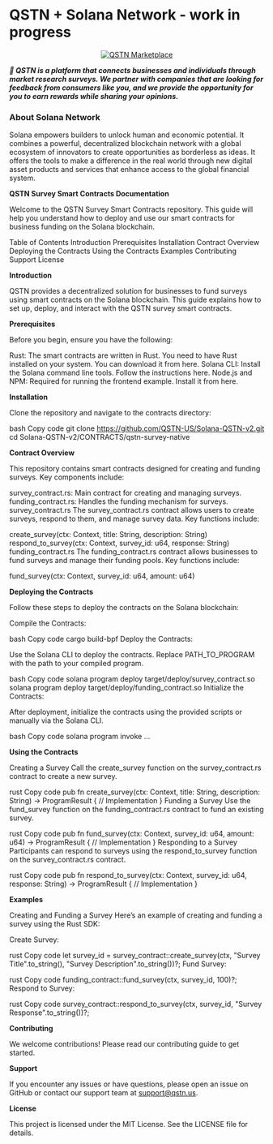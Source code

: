 # QSTN + Solana Network - work in progress

<p align="center">
  <a href="https://qstnus.com/"><img src="https://qstnus.com/icon-256x256.png" alt="QSTN Marketplace"></a>
</p>

**_🚀 QSTN is a platform that connects businesses and individuals through market research surveys. We partner with companies that are looking for feedback from consumers like you, and we provide the opportunity for you to earn rewards while sharing your opinions._**

### About Solana Network

Solana empowers builders to unlock human and economic potential. It combines a powerful, decentralized blockchain network with a global ecosystem of innovators to create opportunities as borderless as ideas. It offers the tools to make a difference in the real world through new digital asset products and services that enhance access to the global financial system.

**QSTN Survey Smart Contracts Documentation**

Welcome to the QSTN Survey Smart Contracts repository. This guide will help you understand how to deploy and use our smart contracts for business funding on the Solana blockchain.

Table of Contents
Introduction
Prerequisites
Installation
Contract Overview
Deploying the Contracts
Using the Contracts
Examples
Contributing
Support
License

**Introduction**

QSTN provides a decentralized solution for businesses to fund surveys using smart contracts on the Solana blockchain. This guide explains how to set up, deploy, and interact with the QSTN survey smart contracts.

**Prerequisites**

Before you begin, ensure you have the following:

Rust: The smart contracts are written in Rust. You need to have Rust installed on your system. You can download it from here.
Solana CLI: Install the Solana command line tools. Follow the instructions here.
Node.js and NPM: Required for running the frontend example. Install it from here.

**Installation**

Clone the repository and navigate to the contracts directory:

bash
Copy code
git clone https://github.com/QSTN-US/Solana-QSTN-v2.git
cd Solana-QSTN-v2/CONTRACTS/qstn-survey-native

**Contract Overview**

This repository contains smart contracts designed for creating and funding surveys. Key components include:

survey_contract.rs: Main contract for creating and managing surveys.
funding_contract.rs: Handles the funding mechanism for surveys.
survey_contract.rs
The survey_contract.rs contract allows users to create surveys, respond to them, and manage survey data. Key functions include:

create_survey(ctx: Context<CreateSurvey>, title: String, description: String)
respond_to_survey(ctx: Context<RespondToSurvey>, survey_id: u64, response: String)
funding_contract.rs
The funding_contract.rs contract allows businesses to fund surveys and manage their funding pools. Key functions include:

fund_survey(ctx: Context<FundSurvey>, survey_id: u64, amount: u64)

**Deploying the Contracts**

Follow these steps to deploy the contracts on the Solana blockchain:

Compile the Contracts:

bash
Copy code
cargo build-bpf
Deploy the Contracts:

Use the Solana CLI to deploy the contracts. Replace PATH_TO_PROGRAM with the path to your compiled program.

bash
Copy code
solana program deploy target/deploy/survey_contract.so
solana program deploy target/deploy/funding_contract.so
Initialize the Contracts:

After deployment, initialize the contracts using the provided scripts or manually via the Solana CLI.

bash
Copy code
solana program invoke ...

**Using the Contracts**

Creating a Survey
Call the create_survey function on the survey_contract.rs contract to create a new survey.

rust
Copy code
pub fn create_survey(ctx: Context<CreateSurvey>, title: String, description: String) -> ProgramResult {
    // Implementation
}
Funding a Survey
Use the fund_survey function on the funding_contract.rs contract to fund an existing survey.

rust
Copy code
pub fn fund_survey(ctx: Context<FundSurvey>, survey_id: u64, amount: u64) -> ProgramResult {
    // Implementation
}
Responding to a Survey
Participants can respond to surveys using the respond_to_survey function on the survey_contract.rs contract.

rust
Copy code
pub fn respond_to_survey(ctx: Context<RespondToSurvey>, survey_id: u64, response: String) -> ProgramResult {
    // Implementation
}

**Examples**

Creating and Funding a Survey
Here’s an example of creating and funding a survey using the Rust SDK:

Create Survey:

rust
Copy code
let survey_id = survey_contract::create_survey(ctx, "Survey Title".to_string(), "Survey Description".to_string())?;
Fund Survey:

rust
Copy code
funding_contract::fund_survey(ctx, survey_id, 100)?;
Respond to Survey:

rust
Copy code
survey_contract::respond_to_survey(ctx, survey_id, "Survey Response".to_string())?;

**Contributing**

We welcome contributions! Please read our contributing guide to get started.

**Support**

If you encounter any issues or have questions, please open an issue on GitHub or contact our support team at support@qstn.us.

**License**

This project is licensed under the MIT License. See the LICENSE file for details.
